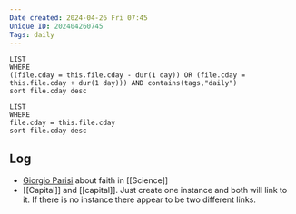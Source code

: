 ```yaml
---
Date created: 2024-04-26 Fri 07:45
Unique ID: 202404260745
Tags: daily
---
```

``` dataview
LIST
WHERE 
((file.cday = this.file.cday - dur(1 day)) OR (file.cday = this.file.cday + dur(1 day))) AND contains(tags,"daily")
sort file.cday desc
```
``` dataview
LIST
WHERE 
file.cday = this.file.cday
sort file.cday desc
```
## Log
- [Giorgio Parisi](https://www.theguardian.com/commentisfree/2023/sep/25/tiktok-global-crisis-world-trust-scientists-online-attack) about faith in [[Science]]
- [[Capital]] and [[capital]]. Just create one instance and both will link to it. If there is no instance there appear to be two different links. 
